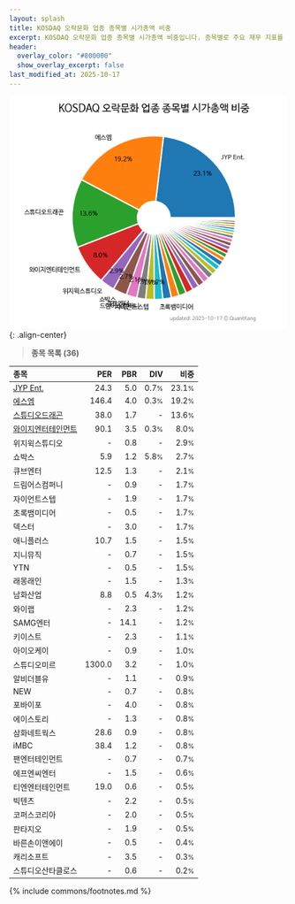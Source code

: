```yaml
---
layout: splash
title: KOSDAQ 오락문화 업종 종목별 시가총액 비중
excerpt: KOSDAQ 오락문화 업종 종목별 시가총액 비중입니다. 종목별로 주요 재무 지표를 함께 표시합니다.
header:
  overlay_color: "#800000"
  show_overlay_excerpt: false
last_modified_at: 2025-10-17
---
```



![KOSDAQ 오락문화 업종 종목별 시가총액 비중](/stats/sector/images/kosdaq_업종_오락문화_종목.png){: .align-center}


> **종목 목록 (36)**<a id="list"></a>

| **종목** | **PER** | **PBR** | **DIV** | **비중** |
| :------- | ------: | ------: | ------: | -------: |
| [JYP Ent.](/035900/) | 24.3 | 5.0 | 0.7<small>%</small> | 23.1<small>%</small> |
| [에스엠](/041510/) | 146.4 | 4.0 | 0.3<small>%</small> | 19.2<small>%</small> |
| [스튜디오드래곤](/253450/) | 38.0 | 1.7 | - | 13.6<small>%</small> |
| [와이지엔터테인먼트](/122870/) | 90.1 | 3.5 | 0.3<small>%</small> | 8.0<small>%</small> |
| 위지윅스튜디오 | - | 0.8 | - | 2.9<small>%</small> |
| 쇼박스 | 5.9 | 1.2 | 5.8<small>%</small> | 2.7<small>%</small> |
| 큐브엔터 | 12.5 | 1.3 | - | 2.1<small>%</small> |
| 드림어스컴퍼니 | - | 0.9 | - | 1.7<small>%</small> |
| 자이언트스텝 | - | 1.9 | - | 1.7<small>%</small> |
| 초록뱀미디어 | - | 0.5 | - | 1.7<small>%</small> |
| 덱스터 | - | 3.0 | - | 1.7<small>%</small> |
| 애니플러스 | 10.7 | 1.5 | - | 1.5<small>%</small> |
| 지니뮤직 | - | 0.7 | - | 1.5<small>%</small> |
| YTN | - | 0.5 | - | 1.5<small>%</small> |
| 래몽래인 | - | 1.5 | - | 1.3<small>%</small> |
| 남화산업 | 8.8 | 0.5 | 4.3<small>%</small> | 1.2<small>%</small> |
| 와이랩 | - | 2.3 | - | 1.2<small>%</small> |
| SAMG엔터 | - | 14.1 | - | 1.2<small>%</small> |
| 키이스트 | - | 2.3 | - | 1.1<small>%</small> |
| 아이오케이 | - | 0.9 | - | 1.0<small>%</small> |
| 스튜디오미르 | 1300.0 | 3.2 | - | 1.0<small>%</small> |
| 알비더블유 | - | 1.1 | - | 0.9<small>%</small> |
| NEW | - | 0.7 | - | 0.8<small>%</small> |
| 포바이포 | - | 4.0 | - | 0.8<small>%</small> |
| 에이스토리 | - | 1.3 | - | 0.8<small>%</small> |
| 삼화네트웍스 | 28.6 | 0.9 | - | 0.8<small>%</small> |
| iMBC | 38.4 | 1.2 | - | 0.8<small>%</small> |
| 팬엔터테인먼트 | - | 0.7 | - | 0.7<small>%</small> |
| 에프엔씨엔터 | - | 1.5 | - | 0.6<small>%</small> |
| 티엔엔터테인먼트 | 19.0 | 0.6 | - | 0.5<small>%</small> |
| 빅텐츠 | - | 2.2 | - | 0.5<small>%</small> |
| 코퍼스코리아 | - | 2.0 | - | 0.5<small>%</small> |
| 판타지오 | - | 1.9 | - | 0.5<small>%</small> |
| 바른손이앤에이 | - | 0.5 | - | 0.4<small>%</small> |
| 캐리소프트 | - | 3.5 | - | 0.3<small>%</small> |
| 스튜디오산타클로스 | - | 0.6 | - | 0.2<small>%</small> |

{% include commons/footnotes.md %}